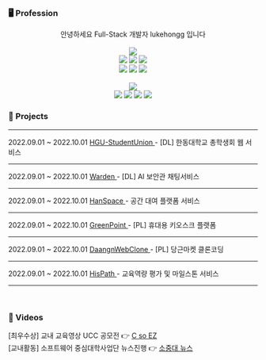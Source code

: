 ### 🖥 Profession

<div align="center">
안녕하세요 Full-Stack 개발자 lukehongg 입니다
</div>
<br>
<!-- ### 🕹 Stack -->

<div align="center">
<img src="https://img.shields.io/badge/Skillful-black?style=for-the-badge&logoColor=white" />
</div>

<div align="center">
	<img src="https://img.shields.io/badge/SpringBoot-6DB33F?style=plastic&logo=SpringBoot&logoColor=white" />
	<img src="https://img.shields.io/badge/JPA-6DB33F?style=plastic&logo=spring&logoColor=black" />
	<img src="https://img.shields.io/badge/MySQL-4479A1?style=plastic&logo=MYSQL&logoColor=white" />
</div>
<div align="center">
    <img src="https://img.shields.io/badge/REACT-61DAFB?style=plastic&logo=REACT&logoColor=white" />
    <img src="https://img.shields.io/badge/Node.js-1572B6?style=plastic&logo=nodedotjs&logoColor=white" />
	<img src="https://img.shields.io/badge/JavaScript-F7DF1E?style=plastic&logo=javascript&logoColor=white" />
</div>
</br>
<div align="center">
<img src="https://img.shields.io/badge/Knowledgable-black?style=for-the-badge&logoColor=white" />
</div>
<div align="center">
	<img src="https://img.shields.io/badge/AWS-232F3E?style=plastic&logo=amazonaws&logoColor=white" />
	<img src="https://img.shields.io/badge/Git-F05032?style=plastic&logo=git&logoColor=white" />
    <img src="https://img.shields.io/badge/Stomp-grey?style=plastic&&logoColor=white" />
    <img src="https://img.shields.io/badge/WebSocket-E34F26?style=plastic&&logoColor=white" />
</div>

### 📝 Projects
<hr>
<div align="left">
    <div>
    2022.09.01 ~ 2022.10.01
        <a href="https://github.com/Club-PARD/HGU-Student-Union-server"> HGU-StudentUnion </a>
    - [DL] 한동대학교 총학생회 웹 서비스
    </div>
        <hr>
    <div>
    2022.09.01 ~ 2022.10.01 
        <a href="https://github.com/DREAMLANDTHON/BingBong_Server"> Warden </a>
    - [DL] AI 보안관 채팅서비스
    </div>
        <hr>
    <div>
    2022.09.01 ~ 2022.10.01 
        <a href="https://github.com/Hanspace23/hanspace_server"> HanSpace </a>
    - 공간 대여 플랫폼 서비스
    </div>
        <hr>
    <div>
    2022.09.01 ~ 2022.10.01 
        <a href="https://github.com/NORITHON/GreenPoint-server"> GreenPoint </a>
    - [PL] 휴대용 키오스크 플랫폼
    </div>
        <hr>
    <div>
    2022.09.01 ~ 2022.10.01 
        <a href="https://github.com/HisDaangn/daangun_server"> DaangnWebClone </a>
    - [PL] 당근마켓 클론코딩
    </div>
        <hr>
    <div>
    2022.09.01 ~ 2022.10.01 
        <a href="https://github.com/HisPath/HisPath-Server"> HisPath </a>
    - 교육역량 평가 및 마일스톤 서비스
    </div>
        <hr>

</div>
<br>

### 🎥 Videos

<div align="left">
    <div>
        [최우수상] 교내 교육영상 UCC 공모전 👉
        <a href="https://www.youtube.com/watch?v=zNrIS1d80Qw">C so EZ</a>
    </div>
    <div>
        [교내활동] 소프트웨어 중심대학사업단 뉴스진행 👉
        <a href="https://www.youtube.com/watch?v=bazvgcJfzCY">소중대 뉴스</a>    
    </div>
<div>

<!--
**lukehongg/lukehongg** is a ✨ _special_ ✨ repository because its `README.md` (this file) appears on your GitHub profile.

Here are some ideas to get you started:

- 🔭 I’m currently working on ...
- 🌱 I’m currently learning ...
- 👯 I’m looking to collaborate on ...
- 🤔 I’m looking for help with ...
- 💬 Ask me about ...
- 📫 How to reach me: ...
- 😄 Pronouns: ...
- ⚡ Fun fact: ...
-->
